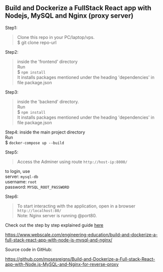 ## Build and Dockerize a FullStack React app with Nodejs, MySQL and Nginx (proxy server)

Step1:
> Clone this repo in your PC/laptop/vps.   
$ git clone repo-url

Step2:
> inside the 'frontend' directory    
Run   
$ `npm install`   
It installs packages mentioned under the heading 'dependencies' in file package.json

Step3:
> inside the 'backend' directory.  
Run   
$ `npm install`   
It installs packages mentioned under the heading 'dependencies' in file package.json

Step4:
inside the main project directory  
Run   
$ `docker-compose up --build`   


Step5:
> Access the Adminer using route    `http://host-ip:8000/`


to login, use    
server: `mysql-db`   
username: `root`   
password: `MYSQL_ROOT_PASSWORD`   
    
Step6:
> To start interacting with the application, open in a browser     
`http://localhost:80/`    
Note: Nginx server is running @port80.

Check out the step by step explained guide [here](https://www.webscale.com/engineering-education/build-and-dockerize-a-full-stack-react-app-with-nodejs-and-nginx/)


https://www.webscale.com/engineering-education/build-and-dockerize-a-full-stack-react-app-with-node-js-mysql-and-nginx/

Source code in GitHub:

https://github.com/mosesreigns/Build-and-Dockerize-a-Full-stack-React-app-with-Node.js-MySQL-and-Nginx-for-reverse-proxy


